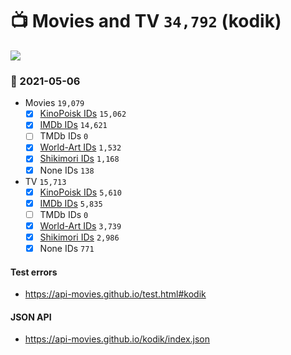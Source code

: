 # :tv: Movies and TV `34,792` (kodik)

<a href="https://API-Movies.github.io"><img src="https://API-Movies.github.io/banner.png?cache"></a>

### :date: 2021-05-06
- Movies `19,079`
  - [x] <a href="https://API-Movies.github.io/kodik/movie_kinopoisk_ids.json">KinoPoisk IDs</a> `15,062`
  - [x] <a href="https://API-Movies.github.io/kodik/movie_imdb_ids.json">IMDb IDs</a> `14,621`
  - [ ] TMDb IDs `0`
  - [x] <a href="https://API-Movies.github.io/kodik/movie_world_art_ids.json">World-Art IDs</a> `1,532`
  - [x] <a href="https://API-Movies.github.io/kodik/movie_shikimori_ids.json">Shikimori IDs</a> `1,168`
  - [x] None IDs `138`
- TV `15,713`
  - [x] <a href="https://API-Movies.github.io/kodik/tv_kinopoisk_ids.json">KinoPoisk IDs</a> `5,610`
  - [x] <a href="https://API-Movies.github.io/kodik/tv_imdb_ids.json">IMDb IDs</a> `5,835`
  - [ ] TMDb IDs `0`
  - [x] <a href="https://API-Movies.github.io/kodik/tv_world_art_ids.json">World-Art IDs</a> `3,739`
  - [x] <a href="https://API-Movies.github.io/kodik/tv_shikimori_ids.json">Shikimori IDs</a> `2,986`
  - [x] None IDs `771`
#### Test errors
- <a href='https://api-movies.github.io/test.html#kodik'>https://api-movies.github.io/test.html#kodik</a>
#### JSON API
- <a href='https://api-movies.github.io/kodik/index.json'>https://api-movies.github.io/kodik/index.json</a>
